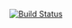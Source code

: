 [![Build Status](https://travis-ci.org/AndreyLev/DBconfig.svg?branch=master)](https://travis-ci.org/AndreyLev/DBconfig) 